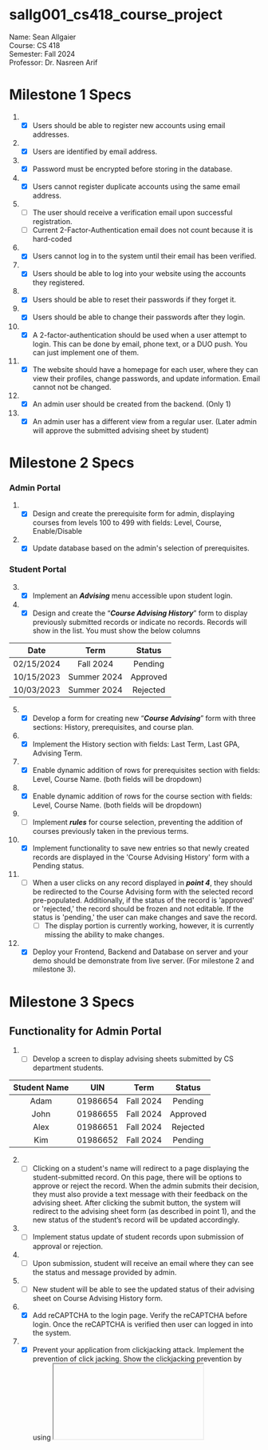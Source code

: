 # sallg001_cs418_course_project

Name: Sean Allgaier  
Course: CS 418  
Semester: Fall 2024  
Professor: Dr. Nasreen Arif

# Milestone 1 Specs

1. - [x] Users should be able to register new accounts using email addresses.
2. - [x] Users are identified by email address.
3. - [x] Password must be encrypted before storing in the database.
4. - [x] Users cannot register duplicate accounts using the same email address.
5. - [ ] The user should receive a verification email upon successful registration.
   - [ ] Current 2-Factor-Authentication email does not count because it is hard-coded
6. - [x] Users cannot log in to the system until their email has been verified.
7. - [x] Users should be able to log into your website using the accounts they registered.
8. - [x] Users should be able to reset their passwords if they forget it.
9. - [x] Users should be able to change their passwords after they login.
10. - [x] A 2-factor-authentication should be used when a user attempt to login. This can be done by email, phone text, or a DUO push. You can just implement one of them.
11. - [x] The website should have a homepage for each user, where they can view their profiles, change passwords, and update information. Email cannot not be changed.
12. - [x] An admin user should be created from the backend. (Only 1)
13. - [x] An admin user has a different view from a regular user. (Later admin will approve the submitted advising sheet by student)

# Milestone 2 Specs

### Admin Portal

1. - [x] Design and create the prerequisite form for admin, displaying courses from levels 100 to 499 with fields: Level, Course, Enable/Disable
2. - [x] Update database based on the admin's selection of prerequisites.

### Student Portal

3. - [x] Implement an **_Advising_** menu accessible upon student login.
4. - [x] Design and create the “**_Course Advising History_**” form to display previously submitted records or indicate no records. Records will show in the list. You must show the below columns

<center>

|    Date    |    Term     |  Status  |
| :--------: | :---------: | :------: |
| 02/15/2024 |  Fall 2024  | Pending  |
| 10/15/2023 | Summer 2024 | Approved |
| 10/03/2023 | Summer 2024 | Rejected |

</center>

5. - [x] Develop a form for creating new “**_Course Advising_**” form with three sections: History, prerequisites, and course plan.
6. - [x] Implement the History section with fields: Last Term, Last GPA, Advising Term.
7. - [x] Enable dynamic addition of rows for prerequisites section with fields: Level, Course Name. (both fields will be dropdown)
8. - [x] Enable dynamic addition of rows for the course section with fields: Level, Course Name. (both fields will be dropdown)
9. - [ ] Implement **_rules_** for course selection, preventing the addition of courses previously taken in the previous terms.
10. - [x] Implement functionality to save new entries so that newly created records are displayed in the 'Course Advising History' form with a Pending status.
11. - [ ] When a user clicks on any record displayed in **_point 4_**, they should be redirected to the Course Advising form with the selected record pre-populated. Additionally, if the status of the record is 'approved' or 'rejected,' the record should be frozen and not editable. If the status is 'pending,' the user can make changes and save the record.
      - [ ] The display portion is currently working, however, it is currently missing the ability to make changes.
12. - [x] Deploy your Frontend, Backend and Database on server and your demo should be demonstrate from live server. (For milestone 2 and milestone 3).

# Milestone 3 Specs

## Functionality for Admin Portal

1. - [ ] Develop a screen to display advising sheets submitted by CS department students.

<center>

| Student Name |   UIN    |   Term    |  Status  |
| :----------: | :------: | :-------: | :------: |
|     Adam     | 01986654 | Fall 2024 | Pending  |
|     John     | 01986655 | Fall 2024 | Approved |
|     Alex     | 01986651 | Fall 2024 | Rejected |
|     Kim      | 01986652 | Fall 2024 | Pending  |

</center>

2. - [ ] Clicking on a student's name will redirect to a page displaying the student-submitted record. On
         this page, there will be options to approve or reject the record. When the admin submits their
         decision, they must also provide a text message with their feedback on the advising sheet. After
         clicking the submit button, the system will redirect to the advising sheet form (as described in
         point 1), and the new status of the student’s record will be updated accordingly.
3. - [ ] Implement status update of student records upon submission of approval or rejection.
4. - [ ] Upon submission, student will receive an email where they can see the status and message
         provided by admin.
5. - [ ] New student will be able to see the updated status of their advising sheet on Course Advising
         History form.
6. - [x] Add reCAPTCHA to the login page. Verify the reCAPTCHA before login. Once the reCAPTCHA is
         verified then user can logged in into the system.
7. - [x] Prevent your application from clickjacking attack. Implement the prevention of click jacking.
         Show the clickjacking prevention by using <iframe> in .html form.
8. - [x] Add a favicon to the website.
9. - [x] Add a password rule requiring a mix of capital letters, lowercase letters, special characters, and
         numbers (implement regex for all password fields in the application). The password length
         should be at least 8 characters.
10. - [ ] Create test cases and execute in your BE application (Create at least 3 test cases).
